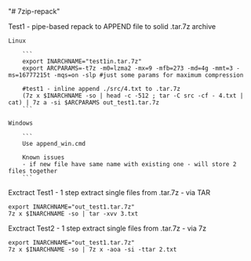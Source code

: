 "# 7zip-repack" 

Test1 - pipe-based repack to APPEND file to solid .tar.7z archive
	
	Linux
	
		```
		export INARCHNAME="test1in.tar.7z"
		export ARCPARAMS=-t7z -m0=lzma2 -mx=9 -mfb=273 -md=4g -mmt=3 -ms=16777215t -mqs=on -slp #just some params for maximum compression

		#test1 - inline append ./src/4.txt to .tar.7z
		(7z x $INARCHNAME -so | head -c -512 ; tar -C src -cf - 4.txt | cat) | 7z a -si $ARCPARAMS out_test1.tar.7z
		```

	Windows
	
		```
		Use append_win.cmd
		
		Known issues
		- if new file have same name with existing one - will store 2 files together
		```









Exctract Test1 - 1 step extract single files from .tar.7z - via TAR

```
export INARCHNAME="out_test1.tar.7z"
7z x $INARCHNAME -so | tar -xvv 3.txt
```

Exctract Test2 - 1 step extract single files from .tar.7z - via 7z

```
export INARCHNAME="out_test1.tar.7z"
7z x $INARCHNAME -so | 7z x -aoa -si -ttar 2.txt
```